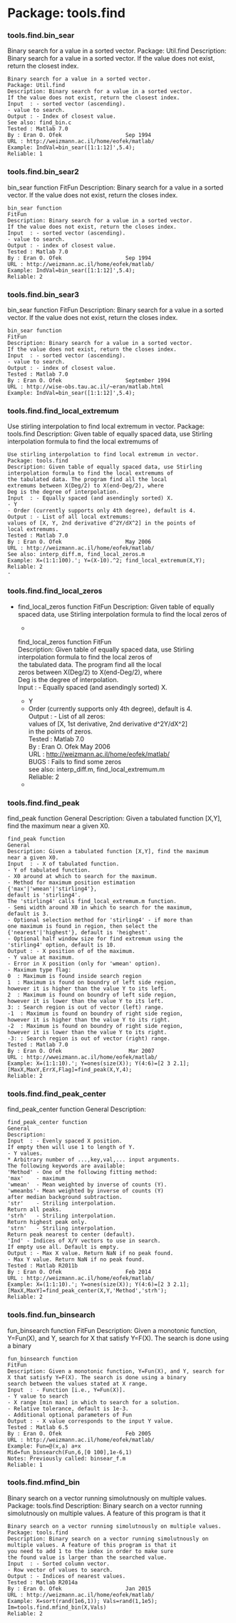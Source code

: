 # Package: tools.find


### tools.find.bin_sear

Binary search for a value in a sorted vector. Package: Util.find Description: Binary search for a value in a sorted vector. If the value does not exist, return the closest index.


    
    Binary search for a value in a sorted vector.  
    Package: Util.find  
    Description: Binary search for a value in a sorted vector.  
    If the value does not exist, return the closest index.  
    Input  : - sorted vector (ascending).  
    - value to search.  
    Output : - Index of closest value.  
    See also: find_bin.c  
    Tested : Matlab 7.0  
    By : Eran O. Ofek                    Sep 1994  
    URL : http://weizmann.ac.il/home/eofek/matlab/  
    Example: IndVal=bin_sear([1:1:12]',5.4);  
    Reliable: 1  
      
### tools.find.bin_sear2

bin_sear function                                                 FitFun Description: Binary search for a value in a sorted vector. If the value does not exist, return the closes index.


    
      
    bin_sear function                                                 FitFun  
    Description: Binary search for a value in a sorted vector.  
    If the value does not exist, return the closes index.  
    Input  : - sorted vector (ascending).  
    - value to search.  
    Output : - index of closest value.  
    Tested : Matlab 7.0  
    By : Eran O. Ofek                    Sep 1994  
    URL : http://weizmann.ac.il/home/eofek/matlab/  
    Example: IndVal=bin_sear([1:1:12]',5.4);  
    Reliable: 2  
      
### tools.find.bin_sear3

bin_sear function                                                 FitFun Description: Binary search for a value in a sorted vector. If the value does not exist, return the closes index.


    
      
    bin_sear function                                                 FitFun  
    Description: Binary search for a value in a sorted vector.  
    If the value does not exist, return the closes index.  
    Input  : - sorted vector (ascending).  
    - value to search.  
    Output : - index of closest value.  
    Tested : Matlab 7.0  
    By : Eran O. Ofek                    September 1994  
    URL : http://wise-obs.tau.ac.il/~eran/matlab.html  
    Example: IndVal=bin_sear([1:1:12]',5.4);  
      
### tools.find.find_local_extremum

Use stirling interpolation to find local extremum in vector. Package: tools.find Description: Given table of equally spaced data, use Stirling interpolation formula to find the local extremums of


    
    Use stirling interpolation to find local extremum in vector.  
    Package: tools.find  
    Description: Given table of equally spaced data, use Stirling  
    interpolation formula to find the local extremums of  
    the tabulated data. The program find all the local  
    extremums between X(Deg/2) to X(end-Deg/2), where  
    Deg is the degree of interpolation.  
    Input  : - Equally spaced (and asendingly sorted) X.  
    - Y  
    - Order (currently supports only 4th degree), default is 4.  
    Output : - List of all local extremums:  
    values of [X, Y, 2nd derivative d^2Y/dX^2] in the points of  
    local extremums.  
    Tested : Matlab 7.0  
    By : Eran O. Ofek                    May 2006  
    URL : http://weizmann.ac.il/home/eofek/matlab/  
    See also: interp_diff.m, find_local_zeros.m  
    Example: X=(1:1:100).'; Y=(X-10).^2; find_local_extremum(X,Y);  
    Reliable: 2  
    -  
### tools.find.find_local_zeros

- find_local_zeros function                                            FitFun Description: Given table of equally spaced data, use Stirling interpolation formula to find the local zeros of


    
    -  
    find_local_zeros function                                            FitFun  
    Description: Given table of equally spaced data, use Stirling  
    interpolation formula to find the local zeros of  
    the tabulated data. The program find all the local  
    zeros between X(Deg/2) to X(end-Deg/2), where  
    Deg is the degree of interpolation.  
    Input  : - Equally spaced (and asendingly sorted) X.  
    - Y  
    - Order (currently supports only 4th degree), default is 4.  
    Output : - List of all zeros:  
    values of [X, 1st derivative, 2nd derivative d^2Y/dX^2]  
    in the points of zeros.  
    Tested : Matlab 7.0  
    By : Eran O. Ofek                    May 2006  
    URL : http://weizmann.ac.il/home/eofek/matlab/  
    BUGS   : Fails to find some zeros  
    see also: interp_diff.m, find_local_extremum.m  
    Reliable: 2  
    -  
### tools.find.find_peak

find_peak function                                                   General Description: Given a tabulated function [X,Y], find the maximum near a given X0.


    
      
    find_peak function                                                   General  
    Description: Given a tabulated function [X,Y], find the maximum  
    near a given X0.  
    Input  : - X of tabulated function.  
    - Y of tabulated function.  
    - X0 around at which to search for the maximum.  
    - Method for maximum position estimation  
    {'max'|'wmean'|'stirling4'},  
    default is 'stirling4'.  
    The 'stirling4' calls find_local_extremum.m function.  
    - Semi width around X0 in which to search for the maximum,  
    default is 3.  
    - Optional selection method for 'stirling4' - if more than  
    one maximum is found in region, then select the  
    {'nearest'|'highest'}, default is 'heighest'.  
    - Optional half window size for find extremum using the  
    'stirling4' option, default is 10.  
    Output : - X position of of the maximum.  
    - Y value at maximum.  
    - Error in X position (only for 'wmean' option).  
    - Maximum type flag:  
    0  : Maximum is found inside search region  
    1  : Maximum is found on boundry of left side region,  
    however it is higher than the value Y to its left.  
    2  : Maximum is found on boundry of left side region,  
    however it is lower than the value Y to its left.  
    3: : Search region is out of vector (left) range.  
    -1  : Maximum is found on boundry of right side region,  
    however it is higher than the value Y to its right.  
    -2  : Maximum is found on boundry of right side region,  
    however it is lower than the value Y to its right.  
    -3: : Search region is out of vector (right) range.  
    Tested : Matlab 7.0  
    By : Eran O. Ofek                     Mar 2007  
    URL : http://wweizmann.ac.il/home/eofek/matlab/  
    Example: X=(1:1:10).'; Y=ones(size(X)); Y(4:6)=[2 3 2.1];  
    [MaxX,MaxY,ErrX,Flag]=find_peak(X,Y,4);  
    Reliable: 2  
      
### tools.find.find_peak_center

find_peak_center function                                        General Description:


    
      
    find_peak_center function                                        General  
    Description:  
    Input  : - Evenly spaced X position.  
    If empty then will use 1 to length of Y.  
    - Y values.  
    * Arbitrary number of ...,key,val,... input arguments.  
    The following keywords are available:  
    'Method' - One of the following fitting method:  
    'max'    - maximum  
    'wmean'  - Mean weighted by inverse of counts (Y).  
    'wmeanbs'- Mean weighted by inverse of counts (Y)  
    after median background subtraction.  
    'str'    - Striling interpolation.  
    Return all peaks.  
    'strh'   - Striling interpolation.  
    Return highest peak only.  
    'strn'   - Striling interpolation.  
    Return peak nearest to center (default).  
    'Ind' - Indices of X/Y vectors to use in search.  
    If empty use all. Default is empty.  
    Output : - Max X value. Return NaN if no peak found.  
    - Max Y value. Return NaN if no peak found.  
    Tested : Matlab R2011b  
    By : Eran O. Ofek                    Feb 2014  
    URL : http://weizmann.ac.il/home/eofek/matlab/  
    Example: X=(1:1:10).'; Y=ones(size(X)); Y(4:6)=[2 3 2.1];  
    [MaxX,MaxY]=find_peak_center(X,Y,'Method','strh');  
    Reliable: 2  
      
      
      
      
### tools.find.fun_binsearch

fun_binsearch function                                            FitFun Description: Given a monotonic function, Y=Fun(X), and Y, search for X that satisfy Y=F(X). The search is done using a binary


    
      
    fun_binsearch function                                            FitFun  
    Description: Given a monotonic function, Y=Fun(X), and Y, search for  
    X that satisfy Y=F(X). The search is done using a binary  
    search between the values stated at X range.  
    Input  : - Function [i.e., Y=Fun(X)].  
    - Y value to search  
    - X range [min max] in which to search for a solution.  
    - Relative tolerance, default is 1e-3.  
    - Additional optional parameters of Fun  
    Output : - X value corresponds to the input Y value.  
    Tested : Matlab 6.5  
    By : Eran O. Ofek                    Feb 2005  
    URL : http://weizmann.ac.il/home/eofek/matlab/  
    Example: Fun=@(x,a) a+x  
    Mid=fun_binsearch(Fun,6,[0 100],1e-6,1)  
    Notes: Previously called: binsear_f.m  
    Reliable: 1  
      
### tools.find.mfind_bin

Binary search on a vector running simolutnously on multiple values. Package: tools.find Description: Binary search on a vector running simolutnously on multiple values. A feature of this program is that it


    
    Binary search on a vector running simolutnously on multiple values.  
    Package: tools.find  
    Description: Binary search on a vector running simolutnously on  
    multiple values. A feature of this program is that it  
    you need to add 1 to the index in order to make sure  
    the found value is larger than the searched value.  
    Input  : - Sorted column vector.  
    - Row vector of values to search.  
    Output : - Indices of nearest values.  
    Tested : Matlab R2014a  
    By : Eran O. Ofek                    Jan 2015  
    URL : http://weizmann.ac.il/home/eofek/matlab/  
    Example: X=sort(rand(1e6,1)); Vals=rand(1,1e5);  
    Im=tools.find.mfind_bin(X,Vals)  
    Reliable: 2  
      
      

